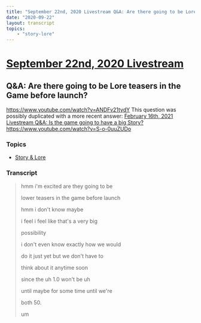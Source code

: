 ```yaml
---
title: "September 22nd, 2020 Livestream Q&A: Are there going to be Lore teasers in the Game before launch?"
date: "2020-09-22"
layout: transcript
topics:
    - "story-lore"
---
```

# [September 22nd, 2020 Livestream](../2020-09-22.md)
## Q&A: Are there going to be Lore teasers in the Game before launch?
https://www.youtube.com/watch?v=ANDFv21tydY
This question was possibly duplicated with a more recent answer: [February 16th, 2021 Livestream Q&A: Is the game going to have a big Story?](./yt-S-o-0uuZUDo.md) https://www.youtube.com/watch?v=S-o-0uuZUDo


### Topics
* [Story & Lore](../topics/story-lore.md)

### Transcript

> hmm i'm excited are they going to be
>
> lower teasers in the game before launch
>
> hmm i don't know maybe
>
> i feel i feel like that's a very big
>
> possibility
>
> i don't even know exactly how we would
>
> do it just yet but we don't have to
>
> think about it anytime soon
>
> since the uh 1.0 won't be uh
>
> until maybe for some time until we're
>
> both 50.
>
> um
